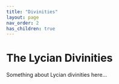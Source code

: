 ```yaml
---
title: "Divinities"
layout: page
nav_order: 2
has_children: true
---
```


# The Lycian Divinities

Something about Lycian divinities here...

